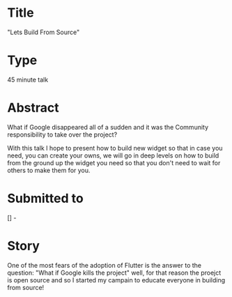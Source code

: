 # Title

"Lets Build From Source"

# Type

45 minute talk

# Abstract
What if Google disappeared all of a sudden and it was the Community responsibility to take over the project?  

With this talk I hope to present how to build new widget so that in case you need, you can create your owns, we will go in deep levels on how to build from the ground up the widget you need so that you don't need to wait for others to make them for you.  

# Submitted to

[] - 

# Story

One of the most fears of the adoption of Flutter is the answer to the question: "What if Google kills the project" well, for that reason the proejct is open source and so I started my campain to educate everyone in building from source!
